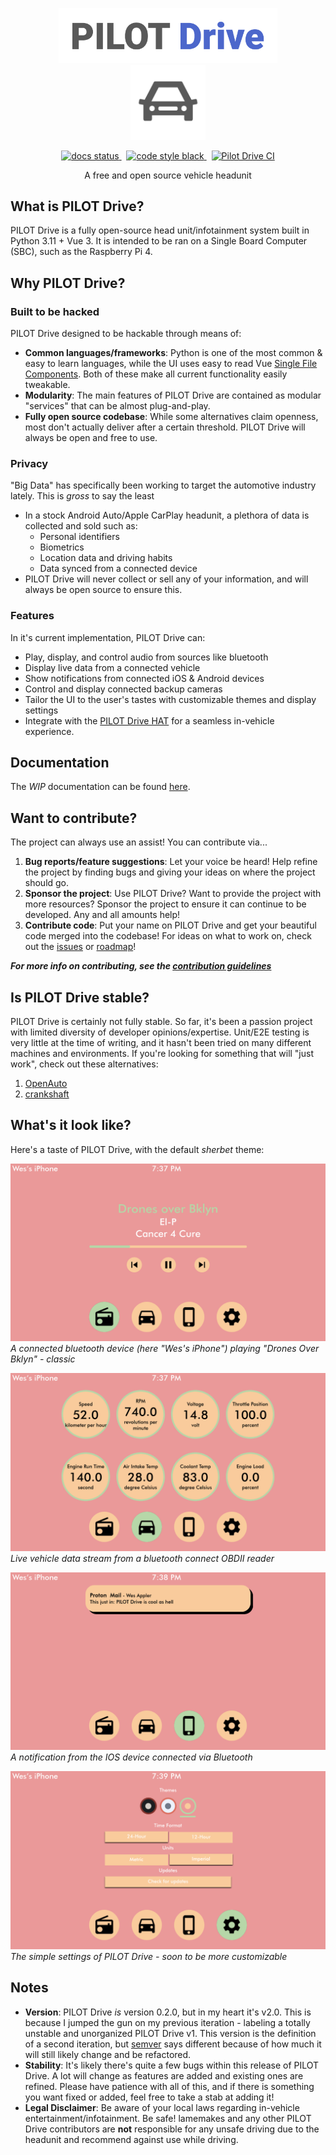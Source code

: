 <!-- This top foratting was admittedly stolen from Angular's README -->
<p align="center">
    <img src="docs/source/images/pilot_text.png" alt="PILOT Drive" width="350px"/>
    <br>
    <img src="docs/source/images/pilot_icon.png" alt="PILOT Drive icon" height="120px" width="120px"/>
</p> 
<p align="center">
  <a href="https://pilot-drive.readthedocs.io/en/latest/?badge=latest">
    <img src="https://readthedocs.org/projects/pilot-drive/badge/?version=latest" alt="docs status" />
  </a>&nbsp;
  <a href="https://github.com/psf/black">
    <img src="https://img.shields.io/badge/code%20style-black-000000.svg" alt="code style black" />
  </a>&nbsp;
  <a href="https://github.com/lamemakes/pilot-drive/actions/workflows/ci.yml">
    <img src="https://github.com/lamemakes/pilot-drive/actions/workflows/ci.yml/badge.svg" alt="Pilot Drive CI" />
  </a>
</p>
<p align="center">A free and open source vehicle headunit</p>

## What is PILOT Drive?

PILOT Drive is a fully open-source head unit/infotainment system built in Python 3.11 + Vue 3. It is intended to be ran on a Single Board Computer (SBC), such as the Raspberry Pi 4.


## Why PILOT Drive?

### Built to be hacked

PILOT Drive designed to be hackable through means of:
- **Common languages/frameworks**: Python is one of the most common & easy to learn languages, while the UI uses easy to read Vue [Single File Components](https://vuejs.org/guide/scaling-up/sfc.html). Both of these make all current functionality easily tweakable.
- **Modularity**: The main features of PILOT Drive are contained as modular "services" that can be almost plug-and-play.
- **Fully open source codebase**: While some alternatives claim openness, most don't actually deliver after a certain threshold. PILOT Drive will always be open and free to use.

### Privacy

"Big Data" has specifically been working to target the automotive industry lately. This is _gross_ to say the least
- In a stock Android Auto/Apple CarPlay headunit, a plethora of data is collected and sold such as:
    - Personal identifiers
    - Biometrics
    - Location data and driving habits
    - Data synced from a connected device
- PILOT Drive will never collect or sell any of your information, and will always be open source to ensure this.

### Features

In it's current implementation, PILOT Drive can:
- Play, display, and control audio from sources like bluetooth
- Display live data from a connected vehicle
- Show notifications from connected iOS & Android devices
- Control and display connected backup cameras
- Tailor the UI to the user's tastes with customizable themes and display settings
- Integrate with the [PILOT Drive HAT](https://github.com/lamemakes/pilot-drive-HAT) for a seamless in-vehicle experience.


## Documentation

The _WIP_ documentation can be found [here](https://pilot-drive.readthedocs.io/en/latest/). 


## Want to contribute?

The project can always use an assist! You can contribute via...
1. **Bug reports/feature suggestions**: Let your voice be heard! Help refine the project by finding bugs and giving your ideas on where the project should go.
2. **Sponsor the project**: Use PILOT Drive? Want to provide the project with more resources? Sponsor the project to ensure it can continue to be developed. Any and all amounts help!
3. **Contribute code**: Put your name on PILOT Drive and get your beautiful code merged into the codebase! For ideas on what to work on, check out the [issues](https://github.com/lamemakes/pilot-drive/issues) or [roadmap](https://pilot-drive.readthedocs.io/en/latest/roadmap.html)!

**_For more info on contributing, see the [contribution guidelines](https://github.com/lamemakes/pilot-drive/blob/master/.github/CONTRIBUTING.md)_**


## Is PILOT Drive stable?

PILOT Drive is certainly not fully stable. So far, it's been a passion project with limited diversity of developer opinions/expertise. Unit/E2E testing is very little at the time of writing, and it hasn't been tried on many different machines and environments. If you're looking for something that will "just work", check out these alternatives:

1. [OpenAuto](https://github.com/f1xpl/openauto)
1. [crankshaft](http://getcrankshaft.com/)


## What's it look like?

Here's a taste of PILOT Drive, with the default *sherbet* theme:

![media.png](docs/source/images/ui_screenshots/media.png)
*A connected bluetooth device (here "Wes's iPhone") playing "Drones Over Bklyn" - classic*

![car_stats.png](docs/source/images/ui_screenshots/car_stats.png)
*Live vehicle data stream from a bluetooth connect OBDII reader*

![ios_notif.png](docs/source/images/ui_screenshots/ios_notif.png)
*A notification from the IOS device connected via Bluetooth*

![settings.png](docs/source/images/ui_screenshots/settings.png)
*The simple settings of PILOT Drive - soon to be more customizable*


## Notes
- __Version__: PILOT Drive _is_ version 0.2.0, but in my heart it's v2.0. This is because I jumped the gun on my previous iteration - labeling a totally unstable and unorganized PILOT Drive v1. This version is the definition of a second iteration, but [semver](https://github.com/semver/semver) says different because of how much it will still likely change and be refactored.
- __Stability__: It's likely there's quite a few bugs within this release of PILOT Drive. A lot will change as features are added and existing ones are refined. Please have patience with all of this, and if there is something you want fixed or added, feel free to take a stab at adding it!
- __Legal Disclaimer__: Be aware of your local laws regarding in-vehicle entertainment/infotainment. Be safe! lamemakes and any other PILOT Drive contributors are **not** responsible for any unsafe driving due to the headunit and recommend against use while driving.
